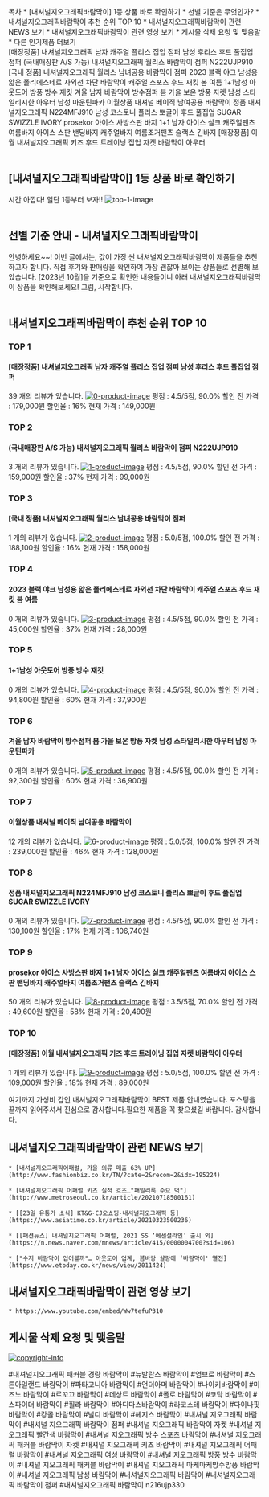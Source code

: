 

목차
    * [내셔널지오그래픽바람막이] 1등 상품 바로 확인하기
    * 선별 기준은 무엇인가?
    * 내셔널지오그래픽바람막이 추천 순위 TOP 10
    * 내셔널지오그래픽바람막이 관련 NEWS 보기
    * 내셔널지오그래픽바람막이 관련 영상 보기
    * 게시물 삭제 요청 및 맺음말
    * 다른 인기제품 더보기
<br >
[매장정품] 내셔널지오그래픽 남자 캐주얼 플리스 집업 점퍼 남성 후리스 후드 풀집업 점퍼 (국내매장판 A/S 가능) 내셔널지오그래픽 월리스 바람막이 점퍼 N222UJP910 [국내 정품] 내셔널지오그래픽 월리스 남녀공용 바람막이 점퍼 2023 블랙 야크 남성용 얇은 폴리에스테르 자외선 차단 바람막이 캐주얼 스포츠 후드 재킷 봄 여름 1+1남성 아웃도어 방풍 방수 재킷 겨울 남자 바람막이 방수점퍼 봄 가을 보온 방풍 자켓 남성 스타일리시한 아우터 남성 마운틴파카 이월상품 내셔널 베이직 남여공용 바람막이 정품 내셔널지오그래픽 N224MFJ910 남성 코스토니 플리스 뽀글이 후드 풀집업 SUGAR SWIZZLE IVORY prosekor 아이스 사방스판 바지 1+1 남자 아이스 실크 캐주얼팬츠 여름바지 아이스 스판 밴딩바지 캐주얼바지 여름조거팬츠 슬랙스 긴바지 [매장정품] 이월 내셔널지오그래픽 키즈 후드 트레이닝 집업 자켓 바람막이 아우터
<br >
<br >
## [내셔널지오그래픽바람막이] 1등 상품 바로 확인하기
시간 아깝다! 일단 1등부터 보자!!
![top-1-image](https://thumbnail10.coupangcdn.com/thumbnails/remote/230x230ex/image/vendor_inventory/239d/ede33d7c52b78bab0418e37518ec1a8b5f09ff3d265b754010c4aa9ba24c.png)
<br >
<br >
## 선별 기준 안내 - 내셔널지오그래픽바람막이
안녕하세요~~!
이번 글에서는, 값이 가장 싼 내셔널지오그래픽바람막이 제품들을 추천하고자 합니다.
직접 후기와 판매량을 확인하여 가장 괜찮아 보이는 상품들로 선별해 보았습니다.
[2023년 10월]을 기준으로 확인한 내용들이니 아래 내셔널지오그래픽바람막이 상품을 확인해보세요!
그럼, 시작합니다.
<br >
<br >
## 내셔널지오그래픽바람막이 추천 순위 TOP 10
### TOP 1
#### [매장정품] 내셔널지오그래픽 남자 캐주얼 플리스 집업 점퍼 남성 후리스 후드 풀집업 점퍼
39 개의 리뷰가 있습니다.
[![0-product-image](https://thumbnail10.coupangcdn.com/thumbnails/remote/230x230ex/image/vendor_inventory/239d/ede33d7c52b78bab0418e37518ec1a8b5f09ff3d265b754010c4aa9ba24c.png)](https://www.coupang.com/vp/products/7623467520?itemId=20216842218&vendorItemId=83172240524&sourceType=srp_product_ads&clickEventId=79f4fe20-678e-11ee-9fca-017d1aeace9f&korePlacement=15&koreSubPlacement=1&clickEventId=79f4fe20-678e-11ee-9fca-017d1aeace9f&korePlacement=15&koreSubPlacement=1)
평점 : 4.5/5점, 90.0%
할인 전 가격 : 179,000원
할인율 : 16%
현재 가격 : 149,000원

### TOP 2
#### (국내매장판 A/S 가능) 내셔널지오그래픽 월리스 바람막이 점퍼 N222UJP910
3 개의 리뷰가 있습니다.
[![1-product-image](https://thumbnail7.coupangcdn.com/thumbnails/remote/230x230ex/image/vendor_inventory/8f5d/65adc4f3895a24edadffcaddd391009ffc395aeff57f5062187820359609.png)](https://www.coupang.com/vp/products/7550847546?itemId=19871140533&vendorItemId=86971859814)
평점 : 4.5/5점, 90.0%
할인 전 가격 : 159,000원
할인율 : 37%
현재 가격 : 99,000원

### TOP 3
#### [국내 정품] 내셔널지오그래픽 월리스 남녀공용 바람막이 점퍼
1 개의 리뷰가 있습니다.
[![2-product-image](https://thumbnail8.coupangcdn.com/thumbnails/remote/230x230ex/image/vendor_inventory/d451/5623a2c2c2f356152fedfcd4a52674b97056d929835d11d761c706b8f2dc.jpg)](https://www.coupang.com/vp/products/7520466326?itemId=19723532455&vendorItemId=86827623561)
평점 : 5.0/5점, 100.0%
할인 전 가격 : 188,100원
할인율 : 16%
현재 가격 : 158,000원

### TOP 4
#### 2023 블랙 야크 남성용 얇은 폴리에스테르 자외선 차단 바람막이 캐주얼 스포츠 후드 재킷 봄 여름
0 개의 리뷰가 있습니다.
[![3-product-image](https://thumbnail7.coupangcdn.com/thumbnails/remote/230x230ex/image/vendor_inventory/49f3/69d97395a4c1d4573b20caf562c01fc509ea924ba569ea59ad3339394ce7.png)](https://www.coupang.com/vp/products/7592220973?itemId=20065091941&vendorItemId=87401819010)
평점 : 4.5/5점, 90.0%
할인 전 가격 : 45,000원
할인율 : 37%
현재 가격 : 28,000원

### TOP 5
#### 1+1남성 아웃도어 방풍 방수 재킷
0 개의 리뷰가 있습니다.
[![4-product-image](https://thumbnail10.coupangcdn.com/thumbnails/remote/230x230ex/image/vendor_inventory/b133/f2fd75ddda50e33a993b3ed9824c57cab9e107ef0e023c0a11cab9735143.jpg)](https://www.coupang.com/vp/products/7639168223?itemId=20292828584&vendorItemId=87379028197&sourceType=srp_product_ads&clickEventId=79f52530-678e-11ee-b141-5db93a612199&korePlacement=15&koreSubPlacement=5&clickEventId=79f52530-678e-11ee-b141-5db93a612199&korePlacement=15&koreSubPlacement=5)
평점 : 4.5/5점, 90.0%
할인 전 가격 : 94,800원
할인율 : 60%
현재 가격 : 37,900원

### TOP 6
#### 겨울 남자 바람막이 방수점퍼 봄 가을 보온 방풍 자켓 남성 스타일리시한 아우터 남성 마운틴파카
0 개의 리뷰가 있습니다.
[![5-product-image](https://thumbnail6.coupangcdn.com/thumbnails/remote/230x230ex/image/vendor_inventory/1772/2bbbe0bc6d9c9d9512558edffeb60d83815143ceb10a9eb86f09ddb59ce1.jpg)](https://www.coupang.com/vp/products/7638959414?itemId=20291768466&vendorItemId=87377993458&sourceType=srp_product_ads&clickEventId=79f52530-678e-11ee-9a5f-290bcfa4496d&korePlacement=15&koreSubPlacement=6&clickEventId=79f52530-678e-11ee-9a5f-290bcfa4496d&korePlacement=15&koreSubPlacement=6)
평점 : 4.5/5점, 90.0%
할인 전 가격 : 92,300원
할인율 : 60%
현재 가격 : 36,900원

### TOP 7
#### 이월상품 내셔널 베이직 남여공용 바람막이
12 개의 리뷰가 있습니다.
[![6-product-image](https://thumbnail9.coupangcdn.com/thumbnails/remote/230x230ex/image/vendor_inventory/6b1e/d50fa3175b5949e7cdac898ebd4dd452750fc4249da85c0d077887ac73b0.jpg)](https://www.coupang.com/vp/products/7568288136?itemId=19953458553&vendorItemId=87221431578)
평점 : 5.0/5점, 100.0%
할인 전 가격 : 239,000원
할인율 : 46%
현재 가격 : 128,000원

### TOP 8
#### 정품 내셔널지오그래픽 N224MFJ910 남성 코스토니 플리스 뽀글이 후드 풀집업 SUGAR SWIZZLE IVORY
0 개의 리뷰가 있습니다.
[![7-product-image](https://thumbnail8.coupangcdn.com/thumbnails/remote/230x230ex/image/vendor_inventory/e65d/941a082d14b2a3500a15807476c9243768af835c93297f938e9b1cf42265.jpg)](https://www.coupang.com/vp/products/7364889609?itemId=18983807360&vendorItemId=86109123190)
평점 : 4.5/5점, 90.0%
할인 전 가격 : 130,100원
할인율 : 17%
현재 가격 : 106,740원

### TOP 9
#### prosekor 아이스 사방스판 바지 1+1 남자 아이스 실크 캐주얼팬츠 여름바지 아이스 스판 밴딩바지 캐주얼바지 여름조거팬츠 슬랙스 긴바지
50 개의 리뷰가 있습니다.
[![8-product-image](https://thumbnail9.coupangcdn.com/thumbnails/remote/230x230ex/image/vendor_inventory/918b/230c57b8282580e5704b73868bb5709b60d004d7620de4257af26ff5be21.jpg)](https://www.coupang.com/vp/products/7440148985?itemId=19345068578&vendorItemId=87099427021&sourceType=srp_product_ads&clickEventId=79f52530-678e-11ee-b2b9-2e4e7aaa3004&korePlacement=15&koreSubPlacement=9&clickEventId=79f52530-678e-11ee-b2b9-2e4e7aaa3004&korePlacement=15&koreSubPlacement=9)
평점 : 3.5/5점, 70.0%
할인 전 가격 : 49,600원
할인율 : 58%
현재 가격 : 20,490원

### TOP 10
#### [매장정품] 이월 내셔널지오그래픽 키즈 후드 트레이닝 집업 자켓 바람막이 아우터
1 개의 리뷰가 있습니다.
[![9-product-image](https://thumbnail9.coupangcdn.com/thumbnails/remote/230x230ex/image/vendor_inventory/a323/c8272655373fe8166de979a7352ce4def137af17251f7c0a99e8a39eec89.png)](https://www.coupang.com/vp/products/7594905311?itemId=20077595373&vendorItemId=87173250666)
평점 : 5.0/5점, 100.0%
할인 전 가격 : 109,000원
할인율 : 18%
현재 가격 : 89,000원

여기까지 가성비 갑인 내셔널지오그래픽바람막이 BEST 제품 안내였습니다.
포스팅을 끝까지 읽어주셔서 진심으로 감사합니다.필요한 제품을 꼭 찾으셨길 바랍니다. 감사합니다.
## 내셔널지오그래픽바람막이 관련 NEWS 보기
    * [내셔널지오그래픽어패럴, 가을 의류 매출 63% UP](http://www.fashionbiz.co.kr/TN/?cate=2&recom=2&idx=195224)

    * [내셔널지오그래픽 어패럴 키즈 실적 호조…"패밀리룩 수요 덕"](http://www.metroseoul.co.kr/article/20210718500161)

    * [[23일 유통가 소식] KT&G·CJ오쇼핑·내셔널지오그래픽 등](https://www.asiatime.co.kr/article/20210323500236)

    * [[패션뉴스] 내셔널지오그래픽 어패럴, 2021 SS ‘에센셜라인’ 출시 외](https://n.news.naver.com/mnews/article/415/0000004700?sid=106)

    * ["수지 바람막이 입어볼까"… 아웃도어 업계, 봄바랑 살랑에 ‘바람막이' 열전](https://www.etoday.co.kr/news/view/2011424)

## 내셔널지오그래픽바람막이 관련 영상 보기
    * https://www.youtube.com/embed/Ww7tefuP310

## 게시물 삭제 요청 및 맺음말
[![copyright-info](https://drive.google.com/uc?export=view&id=1rrDvgRFtniZUJzEze3RxH9UM_5iJu73n)](https://forms.gle/N6M96xkpbghg1zq16)

#내셔널지오그래픽 패커블 경량 바람막이 #뉴발란스 바람막이 #엄브로 바람막이 #스톤아일랜드 바람막이 #파타고니아 바람막이 #언더아머 바람막이 #나이키바람막이 #미즈노 바람막이 #르꼬끄 바람막이 #데상트 바람막이 #폴로 바람막이 #코닥 바람막이 #스파이더 바람막이 #휠라 바람막이 #아디다스바람막이 #라코스테 바람막이 #다이나핏 바람막이 #캉골 바람막이 #널디 바람막이 #헤지스 바람막이 #내셔널 지오그래픽 바람막이 #내셔널 지오그래픽 바람막이 점퍼 #내셔널 지오그래픽 바람막이 자켓 #내셔널 지오그래픽 빨간색 바람막이 #내셔널 지오그래픽 방수 스포츠 바람막이 #내셔널 지오그래픽 패커블 바람막이 자켓 #내셔널 지오그래픽 키즈 바람막이 #내셔널 지오그래픽 어패럴 바람막이 #내셔널 지오그래픽 여성 바람막이 #내셔널 지오그래픽 방풍 방수 바람막이 #내셔널 지오그래픽 패커블 바람막이 #내셔널 지오그래픽 마케마케방수방풍 바람막이 #내셔널 지오그래픽 남성 바람막이 #내셔널지오그래픽 바람막이 #내셔널지오그래픽 바람막이 점퍼 #내셔널지오그래픽 바람막이 n216ujp330
